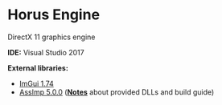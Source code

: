 # Horus Engine

DirectX 11 graphics engine

**IDE:** Visual Studio 2017

**External libraries:**
  - [ImGui 1.74](https://github.com/ocornut/imgui)
  - [AssImp 5.0.0](https://github.com/assimp/assimp) ([**Notes**](https://github.com/medranSolus/HorusEngine/blob/master/AssImpInfo.md) about provided DLLs and build guide)

